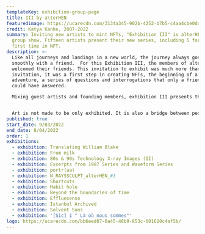 ```yaml
---
templateKey: exhibition-group-page
title: III by a\terHEN
featuredimage: https://ucarecdn.com/3134a345-902b-4252-b7b5-c4aa4cbe0dd9/
credit: Katya Kanke, 2007-2022
summary: Inviting new artists to mint NFTs, "Exhibition III" is alterHEN's new
  group show. Fifteen artists present their new series, including 5 for the
  first time in NFT.
description: >-
  Like all journeys and landings in a new world, the journey always goes
  smoothly with a friend.  For this Exhibition III, the members of alterHEN
  welcomed their friends. This invitation to exhibit was much more than a simple
  invitation, it was a first step in creating NFTs, the beginning of a new
  adventure, a series of questions and interrogations that only a friend artist
  could have answered. 

  Mixing guest artists and founding members, exhibition III presents the first NFTs by Natalianne Boucher, Ian Raposo, Lyuba Sautina and Videophonic Workshop, among the latest pieces by Eli Joteva, a collaboration by Diane Drubay and David Pettersson, Inigo Bilbao, Katya Kanke, Laurent La Torpille, Luluxxx, Patrick Tresset and Wily Guys.


  Art is not made to be only exhibited. It is also a bridge between people, time and spaces. The current geopolitical situation cannot leave us without reaction. We must support the people and artists in Ukraine. 100% of the sales of some NFTs will be donated to the Ukraine Emergency Response Fund (via GivingBlock) 
published: true
start_date: 9/03/2022
end_date: 8/04/2022
order: 1
exhibitions:
  - exhibition: Translating William Blake
  - exhibition: From milk
  - exhibition: 80s & 90s Technology X-ray Images (II)
  - exhibition: Excerpts from 1987 Series and Waveform Series
  - exhibition: portr(aa)
  - exhibition: N_RAYSSCULPT_alterHEN_#3
  - exhibition: Shortcuts
  - exhibition: Habit hole
  - exhibition: Beyond the boundaries of time
  - exhibition: Effluesense
  - exhibition: Istanbul Archived
  - exhibition: Solvent Suns
  - exhibition: '[Sic] 1 " Là où nous sommes"'
logo: https://ucarecdn.com/bb6eed07-0a45-48b9-853c-601620c4af5b/
---
```

